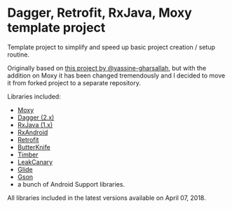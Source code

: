 # Dagger, Retrofit, RxJava, Moxy template project
Template project to simplify and speed up basic project creation / setup routine. 

Originally based on [this project by @yassine-gharsallah](https://github.com/yassine-gharsallah/marvel), but with the addition on Moxy it has been changed tremendously and I decided to move it from forked project to a separate repository.

Libraries included:
- [Moxy](https://github.com/Arello-Mobile/Moxy)
- [Dagger (2.x)](https://github.com/google/dagger)
- [RxJava (1.x)](https://github.com/ReactiveX/RxJava)
- [RxAndroid](https://github.com/ReactiveX/RxAndroid)
- [Retrofit](https://github.com/square/retrofit)
- [ButterKnife](https://github.com/JakeWharton/butterknife)
- [Timber](https://github.com/JakeWharton/timber) 
- [LeakCanary](https://github.com/square/leakcanary)
- [Glide](https://github.com/bumptech/glide)
- [Gson](https://github.com/google/gson)
- a bunch of Android Support libraries.

All libraries included in the latest versions available on April 07, 2018.